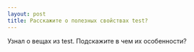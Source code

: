 ```yaml
---
layout: post 
title: Расскажите о полезных свойствах test? 
--- 
```

Узнал о вещах из test. Подскажите в чем их особенности?